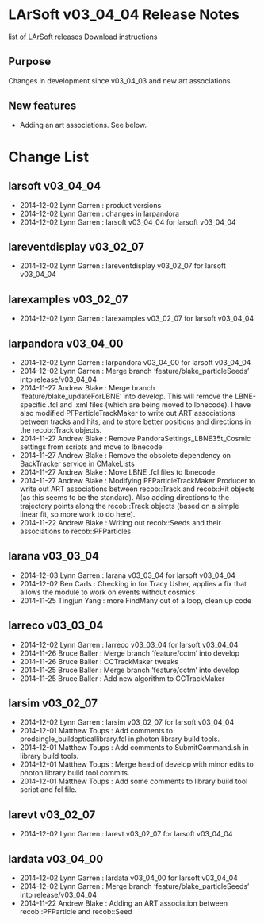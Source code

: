 LArSoft v03_04_04 Release Notes
======================================================================

[list of LArSoft releases](LArSoft_release_list)
[Download instructions](http://scisoft.fnal.gov/scisoft/bundles/larsoft/v03_04_04/larsoft-v03_04_04.html)

Purpose
--------------------

Changes in development since v03_04_03 and new art associations.

New features
------------------------------

-   Adding an art associations. See below.

Change List
============================

larsoft v03_04_04
------------------------------------------

-   2014-12-02 Lynn Garren : product versions
-   2014-12-02 Lynn Garren : changes in larpandora
-   2014-12-02 Lynn Garren : larsoft v03_04_04 for larsoft v03_04_04

lareventdisplay v03_02_07
----------------------------------------------------------

-   2014-12-02 Lynn Garren : lareventdisplay v03_02_07 for larsoft v03_04_04

larexamples v03_02_07
--------------------------------------------------

-   2014-12-02 Lynn Garren : larexamples v03_02_07 for larsoft v03_04_04

larpandora v03_04_00
------------------------------------------------

-   2014-12-02 Lynn Garren : larpandora v03_04_00 for larsoft v03_04_04
-   2014-12-02 Lynn Garren : Merge branch ‘feature/blake_particleSeeds’ into release/v03_04_04
-   2014-11-27 Andrew Blake : Merge branch ‘feature/blake_updateForLBNE’ into develop. This will remove the LBNE-specific .fcl and .xml files (which are being moved to lbnecode). I have also modified PFParticleTrackMaker to write out ART associations between tracks and hits, and to store better positions and directions in the recob::Track objects.
-   2014-11-27 Andrew Blake : Remove PandoraSettings_LBNE35t_Cosmic settings from scripts and move to lbnecode
-   2014-11-27 Andrew Blake : Remove the obsolete dependency on BackTracker service in CMakeLists
-   2014-11-27 Andrew Blake : Move LBNE .fcl files to lbnecode
-   2014-11-27 Andrew Blake : Modifying PFParticleTrackMaker Producer to write out ART associations between recob::Track and recob::Hit objects (as this seems to be the standard). Also adding directions to the trajectory points along the recob::Track objects (based on a simple linear fit, so more work to do here).
-   2014-11-22 Andrew Blake : Writing out recob::Seeds and their associations to recob::PFParticles

larana v03_03_04
----------------------------------------

-   2014-12-03 Lynn Garren : larana v03_03_04 for larsoft v03_04_04
-   2014-12-02 Ben Carls : Checking in for Tracy Usher, applies a fix that allows the module to work on events without cosmics
-   2014-11-25 Tingjun Yang : more FindMany out of a loop, clean up code

larreco v03_03_04
------------------------------------------

-   2014-12-02 Lynn Garren : larreco v03_03_04 for larsoft v03_04_04
-   2014-11-26 Bruce Baller : Merge branch ‘feature/cctm’ into develop
-   2014-11-26 Bruce Baller : CCTrackMaker tweaks
-   2014-11-25 Bruce Baller : Merge branch ‘feature/cctm’ into develop
-   2014-11-25 Bruce Baller : Add new algorithm to CCTrackMaker

larsim v03_02_07
----------------------------------------

-   2014-12-02 Lynn Garren : larsim v03_02_07 for larsoft v03_04_04
-   2014-12-01 Matthew Toups : Add comments to prodsingle_buildopticallibrary.fcl in photon library build tools.
-   2014-12-01 Matthew Toups : Add comments to SubmitCommand.sh in library build tools.
-   2014-12-01 Matthew Toups : Merge head of develop with minor edits to photon library build tool commits.
-   2014-12-01 Matthew Toups : Add some comments to library build tool script and fcl file.

larevt v03_02_07
----------------------------------------

-   2014-12-02 Lynn Garren : larevt v03_02_07 for larsoft v03_04_04

lardata v03_04_00
------------------------------------------

-   2014-12-02 Lynn Garren : lardata v03_04_00 for larsoft v03_04_04
-   2014-12-02 Lynn Garren : Merge branch ‘feature/blake_particleSeeds’ into release/v03_04_04
-   2014-11-22 Andrew Blake : Adding an ART association between recob::PFParticle and recob::Seed
